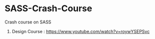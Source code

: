 # SASS-Crash-Course
Crash course on SASS

1. Design Course : https://www.youtube.com/watch?v=roywYSEPSvc
